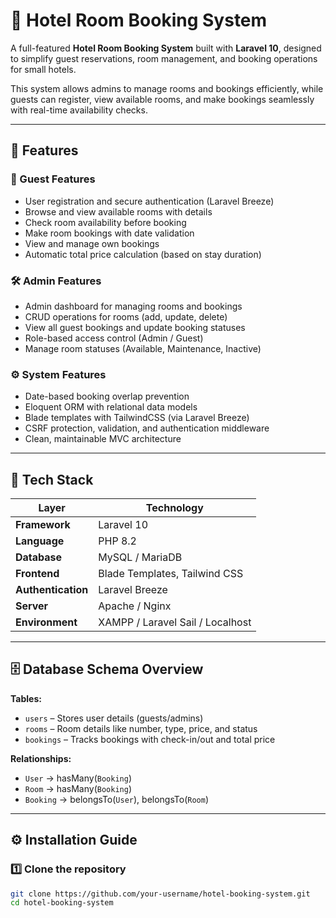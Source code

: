 # 🏨 Hotel Room Booking System

A full-featured **Hotel Room Booking System** built with **Laravel 10**, designed to simplify guest reservations, room management, and booking operations for small hotels.  

This system allows admins to manage rooms and bookings efficiently, while guests can register, view available rooms, and make bookings seamlessly with real-time availability checks.

---

## 🚀 Features

### 👤 Guest Features
- User registration and secure authentication (Laravel Breeze)
- Browse and view available rooms with details
- Check room availability before booking
- Make room bookings with date validation
- View and manage own bookings
- Automatic total price calculation (based on stay duration)

### 🛠️ Admin Features
- Admin dashboard for managing rooms and bookings
- CRUD operations for rooms (add, update, delete)
- View all guest bookings and update booking statuses
- Role-based access control (Admin / Guest)
- Manage room statuses (Available, Maintenance, Inactive)

### ⚙️ System Features
- Date-based booking overlap prevention
- Eloquent ORM with relational data models
- Blade templates with TailwindCSS (via Laravel Breeze)
- CSRF protection, validation, and authentication middleware
- Clean, maintainable MVC architecture

---

## 🧩 Tech Stack

| Layer | Technology |
|-------|-------------|
| **Framework** | Laravel 10 |
| **Language** | PHP 8.2 |
| **Database** | MySQL / MariaDB |
| **Frontend** | Blade Templates, Tailwind CSS |
| **Authentication** | Laravel Breeze |
| **Server** | Apache / Nginx |
| **Environment** | XAMPP / Laravel Sail / Localhost |

---

## 🗄️ Database Schema Overview

**Tables:**
- `users` – Stores user details (guests/admins)
- `rooms` – Room details like number, type, price, and status
- `bookings` – Tracks bookings with check-in/out and total price

**Relationships:**
- `User` → hasMany(`Booking`)
- `Room` → hasMany(`Booking`)
- `Booking` → belongsTo(`User`), belongsTo(`Room`)

---

## ⚙️ Installation Guide

### 1️⃣ Clone the repository
```bash
git clone https://github.com/your-username/hotel-booking-system.git
cd hotel-booking-system
